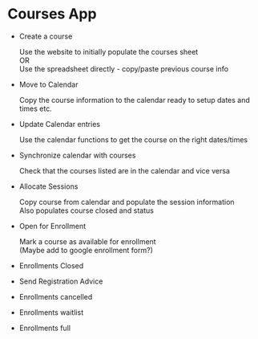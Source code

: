 # Courses App

- Create a course

  Use the website to initially populate the courses sheet  
  OR  
  Use the spreadsheet directly - copy/paste previous course info

- Move to Calendar

  Copy the course information to the calendar ready to setup dates and times etc.

- Update Calendar entries

  Use the calendar functions to get the course on the right dates/times

- Synchronize calendar with courses

  Check that the courses listed are in the calendar and vice versa

- Allocate Sessions

  Copy course from calendar and populate the session information  
   Also populates course closed and status

- Open for Enrollment

  Mark a course as available for enrollment  
  (Maybe add to google enrollment form?)

- Enrollments Closed

- Send Registration Advice

- Enrollments cancelled

- Enrollments waitlist

- Enrollments full
